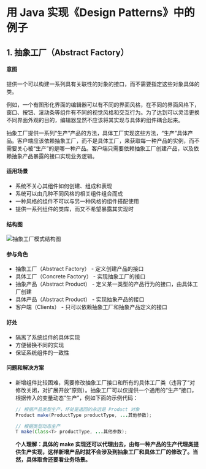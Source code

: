 # 用 Java 实现《Design Patterns》中的例子

## 1. 抽象工厂（Abstract Factory）

#### 意图

提供一个可以构建一系列具有关联性的对象的接口，而不需要指定这些对象具体的类。

例如，一个有图形化界面的编辑器可以有不同的界面风格，在不同的界面风格下，窗口、按钮、滚动条等组件有不同的视觉风格和交互行为。为了达到可以灵活更换不同界面外观的目的，编辑器显然不应该将其实现与具体的组件耦合起来。

抽象工厂提供一系列“生产”产品的方法，具体工厂实现这些方法，“生产”具体产品。客户端应该依赖抽象工厂，而不是具体工厂，来获取每一种产品的实例，而不需要关心被“生产”的是哪一种产品。客户端只需要依赖抽象工厂创建产品，以及依赖抽象产品暴露的接口实现业务逻辑。

#### 适用场景

- 系统不关心其组件如何创建、组成和表现
- 系统可以由几种不同风格的相关组件组合而成
- 一种风格的组件不可以与另一种风格的组件搭配使用
- 提供一系列组件的类库，而又不希望暴露其实现时

#### 结构图

![抽象工厂模式结构图](https://youdu-markdown.oss-cn-shanghai.aliyuncs.com/20191108180602.png)

#### 参与角色

- 抽象工厂（Abstract Factory） - 定义创建产品的接口
- 具体工厂（Concrete Factory） - 实现抽象工厂的接口
- 抽象产品（Abstract Product） - 定义某一类型的产品行为的接口，由具体工厂创建
- 具体产品（Abstract Product） - 实现抽象产品的接口
- 客户端（Clients） - 只可以依赖抽象工厂和抽象产品定义的接口

#### 好处

- 隔离了系统组件的具体实现
- 方便替换不同的实现
- 保证系统组件的一致性

#### 问题和解决方案

- 新增组件比较困难，需要修改抽象工厂接口和所有的具体工厂类（违背了“对修改关闭，对扩展开放”原则）。抽象工厂可以仅提供一个通用的“生产”接口，根据传入的变量动态“生产”，例如下面的示例代码：

  ```java
  // 根据产品类型生产，坏处是返回的永远是 Product 对象
  Product make(ProductType productType, ...其他参数);
  
  // 根据类型动态生产
  T make(Class<T> productType, ...其他参数);
  ```

  **个人理解：具体的 make 实现还可以代理出去，由每一种产品的生产代理类提供生产实现，这样新增产品时就不会涉及到抽象工厂和具体工厂的修改了。当然，具体取舍还要看业务场景。**